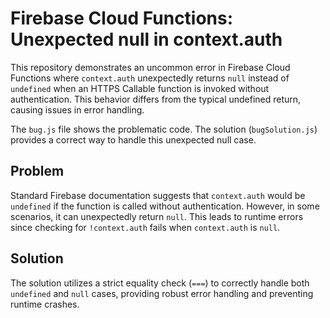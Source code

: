 # Firebase Cloud Functions: Unexpected null in context.auth

This repository demonstrates an uncommon error in Firebase Cloud Functions where `context.auth` unexpectedly returns `null` instead of `undefined` when an HTTPS Callable function is invoked without authentication.  This behavior differs from the typical undefined return, causing issues in error handling.

The `bug.js` file shows the problematic code.  The solution (`bugSolution.js`) provides a correct way to handle this unexpected null case.

## Problem

Standard Firebase documentation suggests that `context.auth` would be `undefined` if the function is called without authentication.  However, in some scenarios, it can unexpectedly return `null`. This leads to runtime errors since checking for `!context.auth` fails when `context.auth` is `null`.

## Solution

The solution utilizes a strict equality check (`===`) to correctly handle both `undefined` and `null` cases, providing robust error handling and preventing runtime crashes.